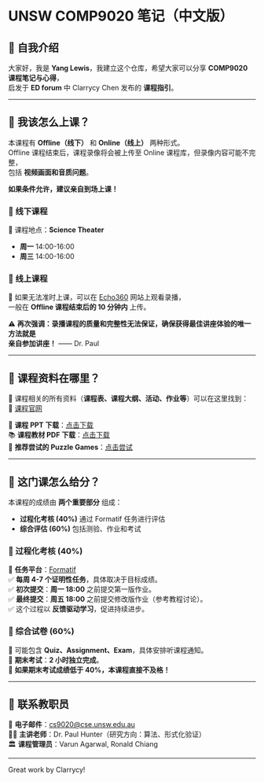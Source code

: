 # UNSW COMP9020 笔记（中文版）

## 📌 自我介绍
大家好，我是 **Yang Lewis**，我建立这个仓库，希望大家可以分享 **COMP9020 课程笔记与心得**，  
启发于 **ED forum** 中 Clarrycy Chen 发布的 **课程指引**。

---

## 📌 我该怎么上课？
本课程有 **Offline（线下）** 和 **Online（线上）** 两种形式。  
Offline 课程结束后，课程录像将会被上传至 Online 课程库，但录像内容可能不完整，  
包括 **视频画面和音质问题**。  

**如果条件允许，建议亲自到场上课！**

### **📌 线下课程**
📍 课程地点：**Science Theater**  
- **周一** 14:00-16:00  
- **周三** 14:00-16:00  

### **📌 线上课程**
📌 如果无法准时上课，可以在 [Echo360](https://echo360.net.au/section/) 网站上观看录播，  
一般在 **Offline 课程结束后的 10 分钟内** 上传。

⚠ **再次强调：录播课程的质量和完整性无法保证，确保获得最佳讲座体验的唯一方法就是**  
**亲自参加讲座！** —— Dr. Paul  

---

## 📌 课程资料在哪里？
📌 课程相关的所有资料（**课程表、课程大纲、活动、作业等**）可以在这里找到：  
🔗 [课程官网](http://www.cse.unsw.edu.au/~cs9020)  

📄 **课程 PPT 下载**：[点击下载](https://webcms3.cse.unsw.edu.au/COMP9020/25T1/resources)  
📚 **课程教材 PDF 下载**：[点击下载](https://people.csail.mit.edu/meyer/mcs.pdf)  
🧩 **推荐尝试的 Puzzle Games**：[点击尝试](https://webcms3.cse.unsw.edu.au)  

---

## 📌 这门课怎么给分？
本课程的成绩由 **两个重要部分** 组成：  
- **过程化考核 (40%)** 通过 Formatif 任务进行评估  
- **综合评估 (60%)** 包括测验、作业和考试  

### **📌 过程化考核 (40%)**
📌 **任务平台**：[Formatif](https://formatif.cse.unsw.edu.au/)  
✅ **每周 4-7 个证明性任务**，具体取决于目标成绩。  
✅ **初次提交**：**周一 18:00** 之前提交第一版作业。  
✅ **最终提交**：**周五 18:00** 之前提交修改版作业（参考教程讨论）。  
✅ 这个过程以 **反馈驱动学习**，促进持续进步。

### **📌 综合试卷 (60%)**
📌 可能包含 **Quiz、Assignment、Exam**，具体安排听课程通知。  
📌 **期末考试**：**2 小时独立完成**。  
🚨 **如果期末考试成绩低于 40%，本课程直接不及格！**

---

## 📌 联系教职员
📧 **电子邮件**：cs9020@cse.unsw.edu.au  
👨‍🏫 **主讲老师**：Dr. Paul Hunter（研究方向：算法、形式化验证）  
🏛 **课程管理员**：Varun Agarwal, Ronald Chiang  

---

Great work by Clarrycy!
